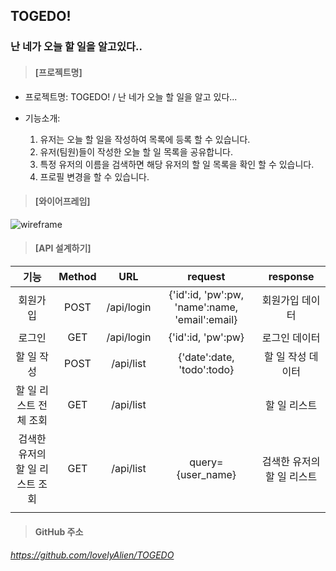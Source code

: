 ## TOGEDO!

### 난 네가 오늘 할 일을 알고있다..



> #### [프로젝트명]

- 프로젝트명:  TOGEDO! / 난 네가 오늘 할 일을 알고 있다...

- 기능소개: 
  1. 유저는 오늘 할 일을 작성하여 목록에 등록 할 수 있습니다.
  2. 유저(팀원)들이 작성한 오늘 할 일 목록을 공유합니다.
  3. 특정 유저의 이름을 검색하면 해당 유저의 할 일 목록을 확인 할 수 있습니다.
  4. 프로필 변경을 할 수 있습니다. 



> #### [와이어프레임]

![wireframe](https://user-images.githubusercontent.com/54395509/109492813-dfb58900-7ace-11eb-9e0c-e5616c26d3b6.png)





> #### [API 설계하기]



|              기능               | Method |    URL     |                    request                     |          response          |
| :-----------------------------: | :----: | :--------: | :--------------------------------------------: | :------------------------: |
|            회원가입             |  POST  | /api/login | {'id':id, 'pw':pw, 'name':name, 'email':email} |      회원가입 데이터       |
|             로그인              |  GET   | /api/login |               {'id':id, 'pw':pw}               |       로그인 데이터        |
|           할 일 작성            |  POST  | /api/list  |           {'date':date, 'todo':todo}           |     할 일 작성 데이터      |
|     할 일 리스트 전체 조회      |  GET   | /api/list  |                                                |        할 일 리스트        |
| 검색한 유저의 할 일 리스트 조회 |  GET   | /api/list  |               query={user_name}                | 검색한 유저의 할 일 리스트 |
|                                 |        |            |                                                |                            |





> #### GitHub 주소 

######   https://github.com/lovelyAlien/TOGEDO



